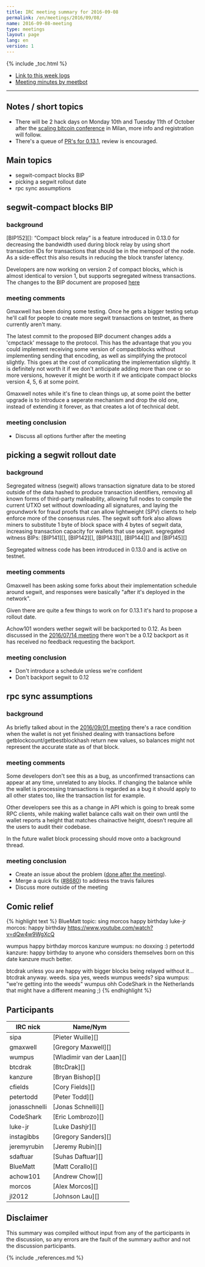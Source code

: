 ```yaml
---
title: IRC meeting summary for 2016-09-08
permalink: /en/meetings/2016/09/08/
name: 2016-09-08-meeting
type: meetings
layout: page
lang: en
version: 1
---
```

{% include _toc.html %}
 
- [Link to this week logs](https://botbot.me/freenode/bitcoin-core-dev/2016-09-08/?msg=72705189&page=3)
- [Meeting minutes by meetbot](http://www.erisian.com.au/meetbot/bitcoin-core-dev/2016/bitcoin-core-dev.2016-09-08-18.59.html)
 
---
 
## Notes / short topics

- There will be 2 hack days on Monday 10th and Tuesday 11th of October after the [scaling bitcoin conference](https://scalingbitcoin.org/milan2016/) in Milan, more info and registration will follow. 
- There's a queue of [PR's for 0.13.1](https://github.com/bitcoin/bitcoin/milestones/0.13.1), review is encouraged.

## Main topics
 
- segwit-compact blocks BIP
- picking a segwit rollout date 
- rpc sync assumptions

## segwit-compact blocks BIP

### background

[BIP152][]: “Compact block relay” is a feature introduced in 0.13.0 for decreasing the bandwidth used during block relay by using short transaction IDs for transactions that should be in the mempool of the node. As a side-effect this also results in reducing the block transfer latency.

Developers are now working on version 2 of compact blocks, which is almost identical to version 1, but supports segregated witness transactions. The changes to the BIP document are proposed [here](https://github.com/bitcoin/bips/pull/423)

### meeting comments

Gmaxwell has been doing some testing. Once he gets a bigger testing setup he'll call for people to create more segwit transactions on testnet, as there currently aren't many.

The latest commit to the proposed BIP document changes adds a 'cmpctack' message to the protocol. This has the advantage that you you could implement receiving some version of compactblocks without implementing sending that encoding, as well as simplifying the protocol slightly. This goes at the cost of complicating the implementation slightly. It is definitely not worth it if we don't anticipate adding more than one or so more versions, however it might be worth it if we anticipate compact blocks version 4, 5, 6 at some point. 

Gmaxwell notes while it's fine to clean things up, at some point the better upgrade is to introduce a seperate mechanism and drop the old one, instead of extending it forever, as that creates a lot of technical debt.

### meeting conclusion

- Discuss all options further after the meeting

## picking a segwit rollout date 

### background

Segregated witness (segwit) allows transaction signature data to be stored outside of the data hashed to produce transaction identifiers, removing all known forms of third-party malleability, allowing full nodes to compile the current UTXO set without downloading all signatures, and laying the groundwork for fraud proofs that can allow lightweight (SPV) clients to help enforce more of the consensus rules. The segwit soft fork also allows miners to substitute 1 byte of block space with 4 bytes of segwit data, increasing transaction capacity for wallets that use segwit. segregated witness BIPs: [BIP141][], [BIP142][], [BIP143][], [BIP144][] and [BIP145][]

Segregated witness code has been introduced in 0.13.0 and is active on testnet.

### meeting comments
 
Gmaxwell has been asking some forks about their implementation schedule around segwit, and responses were basically "after it's deployed in the network".

Given there are quite a few things to work on for 0.13.1 it's hard to propose a rollout date.

Achow101 wonders wether segwit will be backported to 0.12. As been discussed in the [2016/07/14 meeting](/en/meetings/2016/07/14/#segwit-backport) there won't be a 0.12 backport as it has received no feedback requesting the backport.

### meeting conclusion

- Don't introduce a schedule unless we're confident
- Don't backport segwit to 0.12 

## rpc sync assumptions

### background

As briefly talked about in the [2016/09/01 meeting](/en/meetings/2016/09/01/#notes--short-topics) there's a race condition when the wallet is not yet finished dealing with transactions before getblockcount/getbestblockhash return new values, so balances might not represent the accurate state as of that block.

### meeting comments

Some developers don't see this as a bug, as unconfirmed transactions can appear at any time, unrelated to any blocks. If changing the balance while the wallet is processing transactions is regarded as a bug it should apply to all other states too, like the transaction list for example.

Other developers see this as a change in API which is going to break some RPC clients, while making wallet balance calls wait on their own until the wallet reports a height that matches chainactive height, doesn't require all the users to audit their codebase. 

In the future wallet block processing should move onto a background thread.

### meeting conclusion

- Create an issue about the problem ([done after the meeting](https://github.com/bitcoin/bitcoin/issues/8692)).
- Merge a quick fix ([#8680][]) to address the travis failures
- Discuss more outside of the meeting                                  

## Comic relief

{% highlight text %}
BlueMatt          topic: sing morcos happy birthday
luke-jr           morcos: happy birthday https://www.youtube.com/watch?v=dQw4w9WgXcQ 

wumpus            happy birthday morcos
kanzure           wumpus: no doxxing :)
petertodd         kanzure: happy birthday to anyone who considers themselves born on this date
kanzure           much better.

btcdrak           unless you are happy with bigger blocks being relayed without it...
btcdrak           anyway. weeds.
sipa              yes, weeds
wumpus            weeds?
sipa              wumpus: "we're getting into the weeds"
wumpus            ohh
CodeShark         in the Netherlands that might have a different meaning ;)
{% endhighlight %}

## Participants
 
| IRC nick        | Name/Nym                  |
|-----------------|---------------------------|
| sipa            | [Pieter Wuille][]         |
| gmaxwell        | [Gregory Maxwell][]       |
| wumpus          | [Wladimir van der Laan][] |
| btcdrak         | [BtcDrak][]               |
| kanzure         | [Bryan Bishop][]          |
| cfields         | [Cory Fields][]           |
| petertodd       | [Peter Todd][]            |
| jonasschnelli   | [Jonas Schnelli][]        |
| CodeShark       | [Eric Lombrozo][]         |
| luke-jr         | [Luke Dashjr][]           |
| instagibbs      | [Gregory Sanders][]       |
| jeremyrubin     | [Jeremy Rubin][]          |
| sdaftuar        | [Suhas Daftuar][]         |
| BlueMatt        | [Matt Corallo][]          |
| achow101        | [Andrew Chow][]           |
| morcos          | [Alex Morcos][]           |
| jl2012          | [Johnson Lau][]           |

## Disclaimer
 
This summary was compiled without input from any of the participants in the discussion, so any errors are the fault of the summary author and not the discussion participants.

[#8680]: https://github.com/bitcoin/bitcoin/pull/8680

{% include _references.md %}
